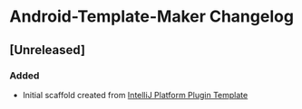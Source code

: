<!-- Keep a Changelog guide -> https://keepachangelog.com -->

# Android-Template-Maker Changelog

## [Unreleased]
### Added
- Initial scaffold created from [IntelliJ Platform Plugin Template](https://github.com/JetBrains/intellij-platform-plugin-template)
